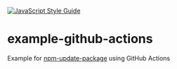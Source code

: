 [![JavaScript Style Guide](https://img.shields.io/badge/code_style-standard-brightgreen.svg)](https://standardjs.com)

# example-github-actions

Example for [npm-update-package](https://github.com/npm-update-package/npm-update-package) using GitHub Actions

